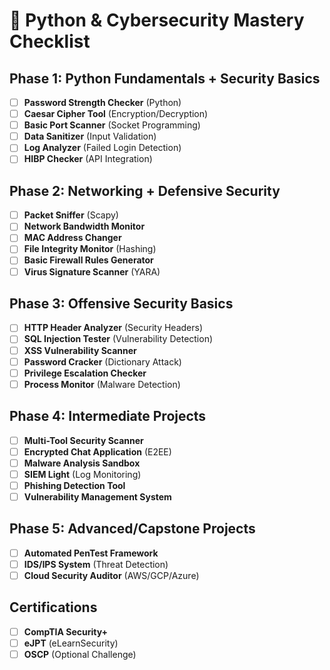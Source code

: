 # 🚀 Python & Cybersecurity Mastery Checklist

## Phase 1: Python Fundamentals + Security Basics
- [ ] **Password Strength Checker** (Python)
- [ ] **Caesar Cipher Tool** (Encryption/Decryption)
- [ ] **Basic Port Scanner** (Socket Programming)
- [ ] **Data Sanitizer** (Input Validation)
- [ ] **Log Analyzer** (Failed Login Detection)
- [ ] **HIBP Checker** (API Integration)

## Phase 2: Networking + Defensive Security
- [ ] **Packet Sniffer** (Scapy)
- [ ] **Network Bandwidth Monitor**
- [ ] **MAC Address Changer**
- [ ] **File Integrity Monitor** (Hashing)
- [ ] **Basic Firewall Rules Generator**
- [ ] **Virus Signature Scanner** (YARA)

## Phase 3: Offensive Security Basics
- [ ] **HTTP Header Analyzer** (Security Headers)
- [ ] **SQL Injection Tester** (Vulnerability Detection)
- [ ] **XSS Vulnerability Scanner**
- [ ] **Password Cracker** (Dictionary Attack)
- [ ] **Privilege Escalation Checker**
- [ ] **Process Monitor** (Malware Detection)

## Phase 4: Intermediate Projects
- [ ] **Multi-Tool Security Scanner**
- [ ] **Encrypted Chat Application** (E2EE)
- [ ] **Malware Analysis Sandbox**
- [ ] **SIEM Light** (Log Monitoring)
- [ ] **Phishing Detection Tool**
- [ ] **Vulnerability Management System**

## Phase 5: Advanced/Capstone Projects
- [ ] **Automated PenTest Framework**
- [ ] **IDS/IPS System** (Threat Detection)
- [ ] **Cloud Security Auditor** (AWS/GCP/Azure)

## Certifications
- [ ] **CompTIA Security+**
- [ ] **eJPT** (eLearnSecurity)
- [ ] **OSCP** (Optional Challenge)
